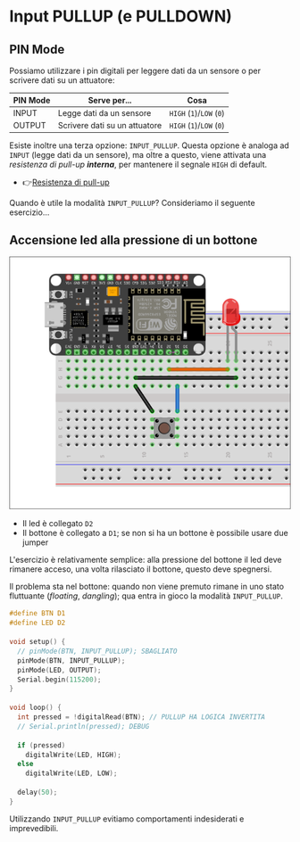 # Input PULLUP (e PULLDOWN)

## PIN Mode

Possiamo utilizzare i pin digitali per leggere dati da un sensore o per scrivere dati su un attuatore:

| PIN Mode | Serve per...                  | Cosa                     |
| -------- | ----------------------------- | ------------------------ |
| INPUT    | Legge dati da un sensore      | `HIGH` (`1`)/`LOW` (`0`) |
| OUTPUT   | Scrivere dati su un attuatore | `HIGH` (`1`)/`LOW` (`0`) |

Esiste inoltre una terza opzione: `INPUT_PULLUP`. Questa opzione è analoga ad `INPUT` (legge dati da un sensore), ma oltre a questo, viene attivata una _resistenza di pull-up **interna**_, per mantenere il segnale `HIGH` di default.

- 👉[Resistenza di pull-up](../capitolo03/Resistenza_pullup_pulldown.md)

Quando è utile la modalità `INPUT_PULLUP`? Consideriamo il seguente esercizio...

## Accensione led alla pressione di un bottone

<div style="text-align: center"><img src="../image/bottone_led.png" alt="Circuito per accensione led alla pressione del bottone"></div>

- Il led è collegato `D2`
- Il bottone è collegato a `D1`; se non si ha un bottone è possibile usare due jumper

L'esercizio è relativamente semplice: alla pressione del bottone il led deve rimanere acceso, una volta rilasciato il bottone, questo deve spegnersi.

Il problema sta nel bottone: quando non viene premuto rimane in uno stato fluttuante (_floating_, _dangling_); qua entra in gioco la modalità `INPUT_PULLUP`.

```c
#define BTN D1
#define LED D2

void setup() {
  // pinMode(BTN, INPUT_PULLUP); SBAGLIATO
  pinMode(BTN, INPUT_PULLUP);
  pinMode(LED, OUTPUT);
  Serial.begin(115200);
}

void loop() {
  int pressed = !digitalRead(BTN); // PULLUP HA LOGICA INVERTITA
  // Serial.println(pressed); DEBUG

  if (pressed)
    digitalWrite(LED, HIGH);
  else
    digitalWrite(LED, LOW);

  delay(50);
}
```

Utilizzando `INPUT_PULLUP` evitiamo comportamenti indesiderati e imprevedibili.
